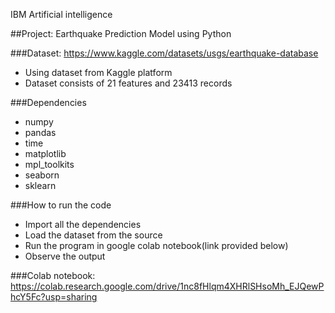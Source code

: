 IBM Artificial intelligence

##Project: Earthquake Prediction Model using Python

###Dataset: <https://www.kaggle.com/datasets/usgs/earthquake-database>

* Using dataset from Kaggle platform
* Dataset consists of 21 features and 23413 records

###Dependencies

* numpy
* pandas
* time
* matplotlib
* mpl_toolkits
* seaborn
* sklearn

###How to run the code
* Import all the dependencies 
* Load the dataset from the source
* Run the program in google colab notebook(link provided below)
* Observe the output

###Colab notebook: <https://colab.research.google.com/drive/1nc8fHlqm4XHRlSHsoMh_EJQewPhcY5Fc?usp=sharing>
